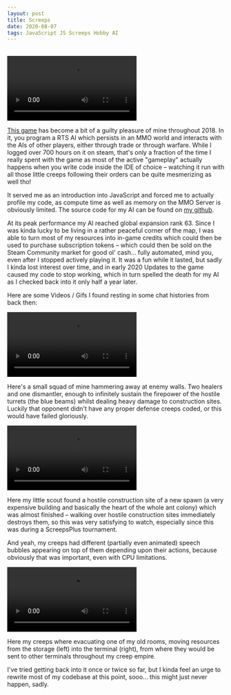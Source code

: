 ```yaml
---
layout: post
title: Screeps
date: 2020-08-07
tags: JavaScript JS Screeps Hobby AI
---
```


<br>
<video autoplay loop>
    <source src="{{site.url}}/assets/images/screeps/SquadAction.mp4">
</video>

<a href="https://screeps.com">This game</a> has become a bit of a guilty pleasure of mine throughout 2018. In it, you program a RTS AI which persists in an MMO world and interacts with the AIs of other players, either through trade or through warfare. While I logged over 700 hours on it on steam, that's only a fraction of the time I really spent with the game as most of the active "gameplay" actually happens when you write code inside the IDE of choice – watching it run with all those little creeps following their orders can be quite mesmerizing as well tho!

It served me as an introduction into JavaScript and forced me to actually profile my code, as compute time as well as memory on the MMO Server is obviously limited. The source code for my AI can be found on <a href="https://github.com/Jacudibu/Screeps-AI">my github</a>.

At its peak performance my AI reached global expansion rank 63. Since I was kinda lucky to be living in a rather peaceful corner of the map, I was able to turn most of my resources into in-game credits which could then be used to purchase subscription tokens – which could then be sold on the Steam Community market for good ol' cash... fully automated, mind you, even after I stopped actively playing it. It was a fun while it lasted, but sadly I kinda lost interest over time, and in early 2020 Updates to the game caused my code to stop working, which in turn spelled the death for my AI as I checked back into it only half a year later.

Here are some Videos / Gifs I found resting in some chat histories from back then:

<video autoplay loop>
    <source src="{{site.url}}/assets/images/screeps/SquadAction.mp4">
</video>

Here's a small squad of mine hammering away at enemy walls. Two healers and one dismantler, enough to infinitely sustain the firepower of the hostile turrets (the blue beams) whilst dealing heavy damage to construction sites. Luckily that opponent didn't have any proper defense creeps coded, or this would have failed gloriously.

<video autoplay loop>
    <source src="{{site.url}}/assets/images/screeps/STOMPED.mp4">
</video>

Here my little scout found a hostile construction site of a new spawn (a very expensive building and basically the heart of the whole ant colony) which was almost finished – walking over hostile construction sites immediately destroys them, so this was very satisfying to watch, especially since this was during a ScreepsPlus tournament. 

And yeah, my creeps had different (partially even animated) speech bubbles appearing on top of them depending upon their actions, because obviously that was important, even with CPU limitations.

<video autoplay loop>
    <source src="{{site.url}}/assets/images/screeps/evacuation.mp4">
</video>

Here my creeps where evacuating one of my old rooms, moving resources from the storage (left) into the terminal (right), from where they would be sent to other terminals throughout my creep empire.

I've tried getting back into it once or twice so far, but I kinda feel an urge to rewrite most of my codebase at this point, sooo... this might just never happen, sadly.